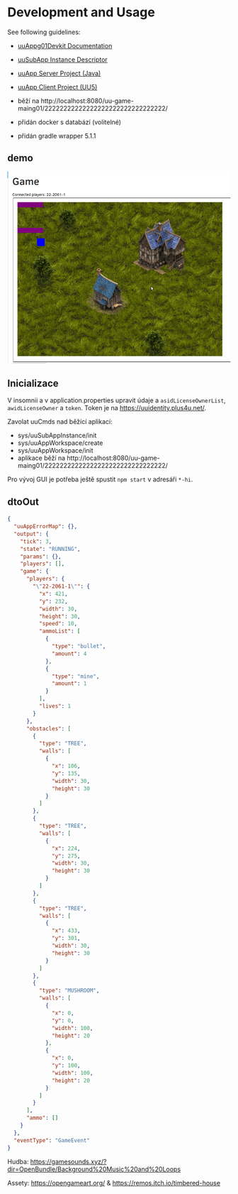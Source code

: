 # Development and Usage

See following guidelines:

- [uuAppg01Devkit Documentation](https://uuapp.plus4u.net/uu-bookkit-maing01/e884539c8511447a977c7ff070e7f2cf/book)
- [uuSubApp Instance Descriptor](https://uuapp.plus4u.net/uu-bookkit-maing01/289fcd2e11d34f3e9b2184bedb236ded/book/page?code=uuSubAppInstanceDescriptor)
- [uuApp Server Project (Java)](https://uuapp.plus4u.net/uu-bookkit-maing01/99c939a08e0849c68df5ee339c94054b/book/page?code=uuAppStyleGuide_00)
- [uuApp Client Project (UU5)](https://uuapp.plus4u.net/uu-bookkit-maing01/ed11ec379073476db0aa295ad6c00178/book/page?code=getStartedHooks)


- běží na http://localhost:8080/uu-game-maing01/22222222222222222222222222222222/
- přidán docker s databází (volitelné)
- přidán gradle wrapper 5.1.1

## demo

![Ukázka hry](demo2.gif)

## Inicializace
V insomnii a v application.properties upravit údaje a `asidLicenseOwnerList`, `awidLicenseOwner` a `token`.
Token je na https://uuidentity.plus4u.net/. 

Zavolat uuCmds nad běžící aplikací:
- sys/uuSubAppInstance/init
- sys/uuAppWorkspace/create
- sys/uuAppWorkspace/init
- aplikace běží na http://localhost:8080/uu-game-maing01/22222222222222222222222222222222/

Pro vývoj GUI je potřeba ještě spustit `npm start` v adresáři `*-hi`. 

## dtoOut

```json
{
  "uuAppErrorMap": {},
  "output": {
    "tick": 3,
    "state": "RUNNING",
    "params": {},
    "players": [],
    "game": {
      "players": {
        "\"22-2061-1\"": {
          "x": 421,
          "y": 232,
          "width": 30,
          "height": 30,
          "speed": 10,
          "ammoList": [
            {
              "type": "bullet",
              "amount": 4
            },
            {
              "type": "mine",
              "amount": 1
            }
          ],
          "lives": 1
        }
      },
      "obstacles": [
        {
          "type": "TREE",
          "walls": [
            {
              "x": 106,
              "y": 135,
              "width": 30,
              "height": 30
            }
          ]
        },
        {
          "type": "TREE",
          "walls": [
            {
              "x": 224,
              "y": 275,
              "width": 30,
              "height": 30
            }
          ]
        },
        {
          "type": "TREE",
          "walls": [
            {
              "x": 433,
              "y": 301,
              "width": 30,
              "height": 30
            }
          ]
        },
        {
          "type": "MUSHROOM",
          "walls": [
            {
              "x": 0,
              "y": 0,
              "width": 100,
              "height": 20
            },
            {
              "x": 0,
              "y": 100,
              "width": 100,
              "height": 20
            }
          ]
        }
      ],
      "ammo": []
    }
  },
  "eventType": "GameEvent"
}
```


Hudba: https://gamesounds.xyz/?dir=OpenBundle/Background%20Music%20and%20Loops

Assety: https://opengameart.org/ & https://remos.itch.io/timbered-house
